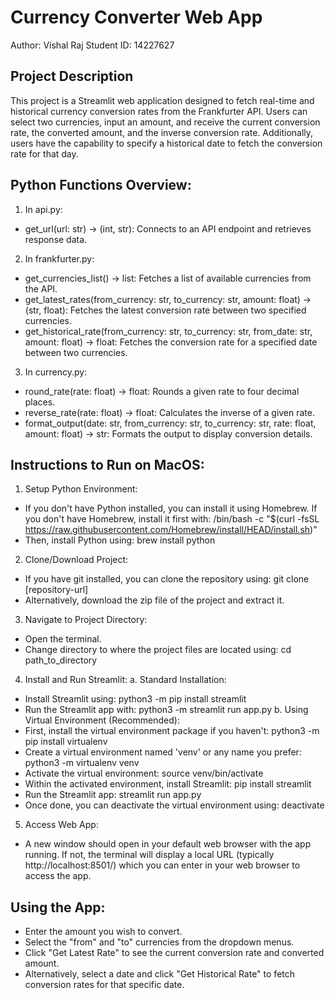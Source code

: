 # Currency Converter Web App

Author: Vishal Raj
Student ID: 14227627

## Project Description
This project is a Streamlit web application designed to fetch real-time and historical currency conversion rates from the Frankfurter API. Users can select two currencies, input an amount, and receive the current conversion rate, the converted amount, and the inverse conversion rate. Additionally, users have the capability to specify a historical date to fetch the conversion rate for that day.

## Python Functions Overview:
1.	In api.py:
*   get_url(url: str) -> (int, str): Connects to an API endpoint and retrieves response data.
2.	In frankfurter.py:
*	get_currencies_list() -> list: Fetches a list of available currencies from the API.
*	get_latest_rates(from_currency: str, to_currency: str, amount: float) -> (str, float): Fetches the latest conversion rate between two specified currencies.
*	get_historical_rate(from_currency: str, to_currency: str, from_date: str, amount: float) -> float: Fetches the conversion rate for a specified date between two currencies.
3.	In currency.py:
*	round_rate(rate: float) -> float: Rounds a given rate to four decimal places.
*	reverse_rate(rate: float) -> float: Calculates the inverse of a given rate.
*	format_output(date: str, from_currency: str, to_currency: str, rate: float, amount: float) -> str: Formats the output to display conversion details.

## Instructions to Run on MacOS:
1.	Setup Python Environment:
*	If you don't have Python installed, you can install it using Homebrew. If you don't have Homebrew, install it first with:
/bin/bash -c "$(curl -fsSL https://raw.githubusercontent.com/Homebrew/install/HEAD/install.sh)"
*	Then, install Python using:
brew install python
2.	Clone/Download Project:
*	If you have git installed, you can clone the repository using:
git clone [repository-url]
*	Alternatively, download the zip file of the project and extract it.
3.	Navigate to Project Directory:
*	Open the terminal.
*	Change directory to where the project files are located using:
cd path_to_directory
4.	Install and Run Streamlit:
a. Standard Installation:
*	Install Streamlit using:
python3 -m pip install streamlit
*	Run the Streamlit app with:
python3 -m streamlit run app.py
b. Using Virtual Environment (Recommended):
*	First, install the virtual environment package if you haven't:
python3 -m pip install virtualenv
*	Create a virtual environment named 'venv' or any name you prefer:
python3 -m virtualenv venv
*	Activate the virtual environment:
source venv/bin/activate
*	Within the activated environment, install Streamlit:
pip install streamlit
*	Run the Streamlit app:
streamlit run app.py
*	Once done, you can deactivate the virtual environment using:
deactivate
5.	Access Web App:
*	A new window should open in your default web browser with the app running. If not, the terminal will display a local URL (typically http://localhost:8501/) which you can enter in your web browser to access the app.

## Using the App:
*	Enter the amount you wish to convert.
*	Select the "from" and "to" currencies from the dropdown menus.
*	Click "Get Latest Rate" to see the current conversion rate and converted amount.
*	Alternatively, select a date and click "Get Historical Rate" to fetch conversion rates for that specific date.